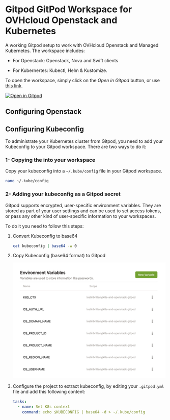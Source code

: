 # Gitpod GitPod Workspace for OVHcloud Openstack and Kubernetes

A working Gitpod setup to work with OVHcloud Openstack and Managed Kubernetes. The workspace includes:

- For Openstack: Openstack, Nova and Swift clients

- For Kubernertes: Kubectl, Helm & Kustomize.

To open the workspace, simply click on the *Open in Gitpod* button, or use [this link](https://gitpod.io/#https://github.com/LostInBrittany/k8s-and-openstack-gitpod.git).

[![Open in Gitpod](https://gitpod.io/button/open-in-gitpod.svg)](https://gitpod.io/#https://github.com/LostInBrittany/k8s-and-openstack-gitpod.git)


## Configuring Openstack



## Configuring Kubeconfig

To administrate your Kubernetes cluster from Gitpod, you need to add your Kubeconfig to your Gitpod workspace. There are two ways to do it:

### 1- Copying the into your workspace

Copy your kubeconfig into a `~/.kube/config` file in your Gitpod workspace.

```bash
nano ~/.kube/config
```

### 2- Adding your kubeconfig as a Gitpod secret

Gitpod supports encrypted, user-specific environment variables. They are stored as part of your user settings and can be used to set access tokens, or pass any other kind of user-specific information to your workspaces.

To do it you need to follow this steps:

1. Convert Kubeconfig to base64

    ```bash
    cat kubeconfig | base64 -w 0
    ```

1. Copy Kubeconfig (base64 format) to Gitpod 

    ![GitPod environment variables](./img/gitpod-env-variable.jpg)

1. Configure the project to extract kubeconfig, by editing your `.gitpod.yml` file and add this following content:

    ```yaml
    tasks:
      - name: Set K8s context
        command: echo $KUBECONFIG | base64 -d > ~/.kube/config    
    ```



